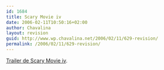 ```yaml
---
id: 1684
title: Scary Movie iv
date: 2006-02-11T10:50:16+02:00
author: Chavalina
layout: revision
guid: http://www.wp.chavalina.net/2006/02/11/629-revision/
permalink: /2006/02/11/629-revision/
---
```

<a href="http://www2.noticiasdot.com/stilo/contenido/especiales/cine/2006/scary-movie/scary-movie-4-trailer.htm" target="_blank">Trailer de Scary Movie iv</a>.